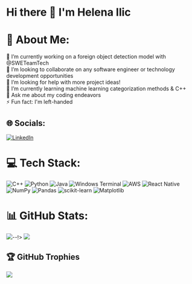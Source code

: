 # Hi there 👋 I'm Helena Ilic

# 💫 About Me:
🔭 I’m currently working on a foreign object detection model with @SWETeamTech<br>👯 I’m looking to collaborate on any software engineer or technology development opportunities<br>🤝 I’m looking for help with more project ideas!<br>🌱 I’m currently learning machine learning categorization methods & C++<br>💬 Ask me about my coding endeavors<br>⚡ Fun fact: I'm left-handed


## 🌐 Socials:
[![LinkedIn](https://img.shields.io/badge/LinkedIn-%230077B5.svg?logo=linkedin&logoColor=white)](https://linkedin.com/in/helenailic) 

# 💻 Tech Stack:
![C++](https://img.shields.io/badge/c++-%2300599C.svg?style=for-the-badge&logo=c%2B%2B&logoColor=white) ![Python](https://img.shields.io/badge/python-3670A0?style=for-the-badge&logo=python&logoColor=ffdd54) ![Java](https://img.shields.io/badge/java-%23ED8B00.svg?style=for-the-badge&logo=openjdk&logoColor=white) ![Windows Terminal](https://img.shields.io/badge/Windows%20Terminal-%234D4D4D.svg?style=for-the-badge&logo=windows-terminal&logoColor=white) ![AWS](https://img.shields.io/badge/AWS-%23FF9900.svg?style=for-the-badge&logo=amazon-aws&logoColor=white) ![React Native](https://img.shields.io/badge/react_native-%2320232a.svg?style=for-the-badge&logo=react&logoColor=%2361DAFB) ![NumPy](https://img.shields.io/badge/numpy-%23013243.svg?style=for-the-badge&logo=numpy&logoColor=white) ![Pandas](https://img.shields.io/badge/pandas-%23150458.svg?style=for-the-badge&logo=pandas&logoColor=white) ![scikit-learn](https://img.shields.io/badge/scikit--learn-%23F7931E.svg?style=for-the-badge&logo=scikit-learn&logoColor=white) ![Matplotlib](https://img.shields.io/badge/Matplotlib-%23ffffff.svg?style=for-the-badge&logo=Matplotlib&logoColor=black)
# 📊 GitHub Stats:
![](https://github-readme-stats.vercel.app/api/top-langs/?username=helenailic&theme=radical&hide_border=true&include_all_commits=true&count_private=true&layout=compact)--!>
![](https://github-readme-stats.vercel.app/api?username=helenailic&theme=radical&hide_border=true&include_all_commits=true&count_private=true)<br/>
## 🏆 GitHub Trophies
![](https://github-profile-trophy.vercel.app/?username=helenailic&theme=radical&no-frame=true&no-bg=false&margin-w=4)

<!--![](https://github-readme-streak-stats.herokuapp.com/?user=helenailic&theme=radical&hide_border=true)<br/>




---
[![](https://visitcount.itsvg.in/api?id=helenailic&icon=9&color=0)](https://visitcount.itsvg.in)

<!-- Proudly created with GPRM ( https://gprm.itsvg.in ) -->

<!--
**helenailic/helenailic** is a ✨ _special_ ✨ repository because its `README.md` (this file) appears on your GitHub profile.

Here are some ideas to get you started:

- 🔭 I’m currently working on ...
- 🌱 I’m currently learning ...
- 👯 I’m looking to collaborate on ...
- 🤔 I’m looking for help with ...
- 💬 Ask me about ...
- 📫 How to reach me: ...
- 😄 Pronouns: ...
- ⚡ Fun fact: ...
-->
